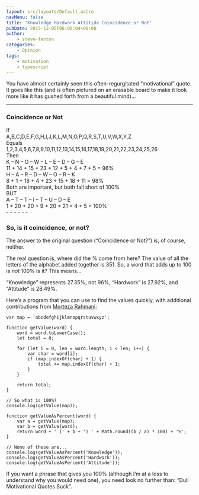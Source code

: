 ```yaml
---
layout: src/layouts/Default.astro
navMenu: false
title: 'Knowledge Hardwork Attitide Coincidence or Not'
pubDate: 2015-12-05T06:00:04+00:00
author:
    - steve-fenton
categories:
    - Opinion
tags:
    - motivation
    - typescript
---
```


You have almost certainly seen this often-regurgitated “motivational” quote. It goes like this (and is often pictured on an erasable board to make it look more like it has gushed forth from a beautiful mind)…

- - - - - -

### Coincidence or Not

<div>If</div><div>A,B,C,D,E,F,G,­H,I,J,K,L,M,N,­O,P,Q,R,S,T,U,­V,W,X,Y,Z</div><div>Equals</div><div>1,2,3,4,5,6,7,­8,9,10,11,12,13,14,­15,16,17,18,19,20,21,­22,23,24,25,26</div><div>Then</div><div>K – N – O – W – L – E – D – G – E</div><div>11 + 14 + 15 + 23 + 12 + 5 + 4 + 7 + 5 = 96%</div><div>H – A – R – D – W – O – R – K</div><div>8 + 1 + 18 + 4 + 23 + 15 + 18 + 11 = 98%</div><div>Both are important, but both fall short of 100%</div><div>BUT</div><div>A – T – T – I – T – U – D – E</div><div>1 + 20 + 20 + 9 + 20 + 21 + 4 + 5 = 100%</div>- - - - - -

### So, is it coincidence, or not?

The answer to the original question (“Coincidence or Not?”) is, of course, neither.

The real question is, where did the % come from here? The value of all the letters of the alphabet added together is 351. So, a word that adds up to 100 is *not* 100% is it? This means…

“Knowledge” represents 27.35%, not 96%, “Hardwork” is 27.92%, and “Attitude” is 28.49%.

Here’s a program that you can use to find the values quickly, with additional contributions from [Morteza Rahmani](https://www.linkedin.com/in/ppx1400/):

```
var map = 'abcdefghijklmnopqrstuvwxyz';

function getValue(word) {
    word = word.toLowerCase();
    let total = 0;
    
    for (let i = 0, len = word.length; i < len; i++) {
        var char = word[i];
        if (map.indexOf(char) + 1) {
            total += map.indexOf(char) + 1;
        }
    }
    
    return total;
}

// So what is 100%?
console.log(getValue(map));

function getValueAsPercent(word) {
    var a = getValue(map);
    var b = getValue(word);
    return word + ' (' + b + ') ' + Math.round((b / a) * 100) + '%';
}

// None of these are...
console.log(getValueAsPercent('Knowledge'));
console.log(getValueAsPercent('Hardwork'));
console.log(getValueAsPercent('Attitude'));
```
If you want a phrase that gives you 100% (although I’m at a loss to understand why you would need one), you need look no further than: “Dull Motivational Quotes Suck”.